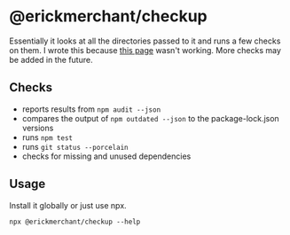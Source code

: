 # @erickmerchant/checkup

Essentially it looks at all the directories passed to it and runs a few checks on them. I wrote this because [this page](https://david-dm.org/erickmerchant) wasn't working. More checks may be added in the future.

## Checks

- reports results from `npm audit --json`
- compares the output of `npm outdated --json` to the package-lock.json versions
- runs `npm test`
- runs `git status --porcelain`
- checks for missing and unused dependencies

## Usage

Install it globally or just use npx.

```
npx @erickmerchant/checkup --help
```
